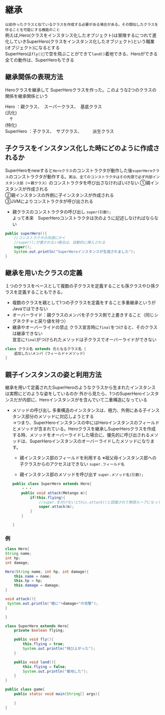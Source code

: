 # 継承
`以前作ったクラスと似ているクラスを作成する必要がある場合がある。その類似したクラスを作ることを可能にする機能のこと`  
例えば,Hero(クラスをインスタンス化したオブジェクト)は冒険するにつれて進化していきSuperHero(クラスをインスタンス化したオブジェクト)という職業(オブジェクト)になるとする  
SuperHeroは`fly()`で空を飛ぶことができて`land()`着地できる、Heroができる全ての動作は、SuperHeroもできる

## 継承関係の表現方法
Heroクラスを継承して SuperHeroクラスを作った。このような2つのクラスの関係を継承関係という

Hero        ：親クラス、　スーパークラス、　基底クラス  
(汎化)  
　↑  
(特化)  
SuperHero   ：子クラス、　サブクラス、　　　派生クラス

## 子クラスをインスタンス化した時にどのように作成されるか
SuperHeroをnewすると`Heroクラス`のコンストラクタが動作した後`superHeroクラス`のコンストラクタが動作する。`実は、全てのコンストラクタはその先頭で必ず内部インスタンス部（＝親クラス）`のコンストラクタを呼び出さなければいけない
①親インスタンスが作成される  
②親インスタンスの外側に子インスタンスが作成される  
③JVMによりコンストラクタが呼び出される  
- 親クラスのコンストラクタの呼び出し
`super(引数);`  
よって本来　SuperHeroコンストラクタは次のように記述しなければならない
```java
public superHero(){
    //コンストラクタの先頭にかく
    //super();が書かれない場合は、自動的に挿入される
    super();
    System.out.println("SuperHeroインスタンスが生成されました");
}
```


## 継承を用いたクラスの定義
１つのクラスをベースとして複数の子クラスを定義することも孫クラスやひ孫クラスを定義することもできる。
- 複数のクラスを親として1つの子クラスを定義をすること多重継承というがJavaではできない
- オーバーライド：親クラスのメンバを子クラス側で上書きすること（同じシグネクチャと戻り値を持つ）
- 継承やオーバーライドの禁止
    クラス宣言時に`final`をつけると、そのクラスは継承できない  
    宣言に`final`がつけられたメソッドは子クラスでオーバーライドができない   
```java
class クラス名 extends 元となるクラス名 {
    追加したいメンバ（フィールド＋メソッド）
}
```
## 親子インスタンスの姿と利用方法
継承を用いて定義されたSuperHeroのようなクラスから生まれたインスタンスは実際にどのような姿をしているのか
外から見たら、1つのSuperHeroインスタンスだが内部に、Heroインスタンスがを含んでいて二重構造になっている
- メソッドの呼び出し
    多重構造のインスタンスは、極力、外側にある子インスタンス部分のメソッドに対応しようとする  
    →つまり、SuperHeroインスタンスの中にはHeroインスタンスのフィールドとメソッドが含まれている。Heroクラスを継承しSuperHeroクラスを作成する時、メソッドをオーバーライドした場合に、優先的に呼び出されるメソッドは、SuperHeroインスタンスのオーバーライドしたメソッドになります。

    - 親インスタンス部のフィールドを利用する
    ※祖父母インスタンス部への子クラスからのアクセスはできない
    `super.フィールド名`

    - 親インスタンス部のメソッドを呼び出す
    `super.メソッド名(引数);`
    ```java
    public class SuperHero extends Hero{
        ・・・
        public void attack(Metango m){
            if(this.flying){
                //super.を付けないとthis.attack()と認識されて無限ループになってしまう
                super.attack(m);
            }
        }

    }
    ```


### 例
```java
class Hero{
String name;
int hp;
int damage;

Hero(String name, int hp, int damage){
    this.name = name;
    this.hp = hp;
    this.damage = damage;
}

void attack(){
 System.out.println("敵に"+damage+"の攻撃");
}

}

class SuperHero extends Hero{
    private boolean flying;

    public void fly(){
        this.flying = true;
        System.out.println("飛び上がった");
    }

    public void land(){
        this.flying = false;
        System.out.println("着地した");
    }
}

public class game{
    public static void main(String[] args){
        
    }
}

```